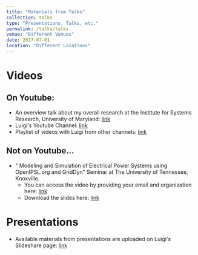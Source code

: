```yaml
---
title: "Materials from Talks"
collection: talks
type: "Presentations, Talks, etc."
permalink: /talks/talks
venue: "Different Venues"
date: 2017-07-01
location: "Different Locations"
---
```


# Videos
## On Youtube:
- An overview talk about my overall research at the Institute for Systems Research, University of Maryland: [link](https://youtu.be/h_RrjAXs8rM)
- Luigi's Youtube Channel: [link](https://www.youtube.com/user/lvanfretti)
- Playlist of videos with Luigi from other channels: [link](https://www.youtube.com/watch?v=5Uf5FcqsjiA&list=PL3ewLNwzPhxI9PQR9-ARqa4tDRXU9W_ql)

## Not on Youtube...
- " Modeling and Simulation of Electrical Power Systems using OpenIPSL.org and GridDyn" Seminar at The University of Tennessee, Knoxville.
  - You can access the video by providing your email and organization here: [link](http://mediasite.utk.edu/UTK/Play/847c48c7feed4d54b3574047525291c51d)
  - Download the slides here: [link](http://curent.utk.edu/index.php/download_file/view/3259/1309/)

# Presentations
  - Available materials from presentations are uploaded on Luigi's Slideshare page: [link](https://www.slideshare.net/luigivanfretti)
